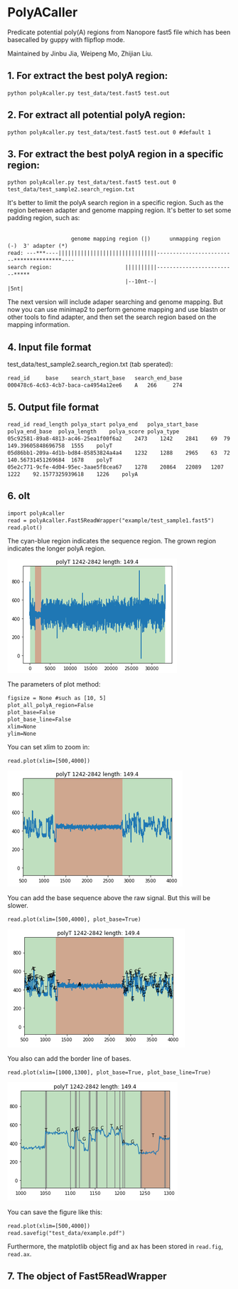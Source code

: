# PolyACaller

Predicate potential poly(A) regions from Nanopore fast5 file which has been basecalled by guppy with flipflop mode.

Maintained by Jinbu Jia, Weipeng Mo, Zhijian Liu.

## 1. For extract the best polyA region:
```
python polyAcaller.py test_data/test.fast5 test.out 
```

## 2. For extract all potential polyA region:
```
python polyAcaller.py test_data/test.fast5 test.out 0 #default 1
```

## 3. For extract the best polyA region in a specific region:

```
python polyAcaller.py test_data/test.fast5 test.out 0 test_data/test_sample2.search_region.txt
```

It's better to limit the polyA search region in a specific region. 
Such as the region between adapter and genome mapping region. It's
better to set some padding region, such as:
```

                    genome mapping region (|)      unmapping region (-)  3' adapter (*)
read: ---***----|||||||||||||||||||||||||||||||-------------------------***************----
search region:                       ||||||||||-------------------------*****
                                     |--10nt--|                         |5nt|
```

The next version will include adaper searching and genome mapping. But now
you can use minimap2 to perform genome mapping and use blastn or other tools to 
find adapter, and then set the search region based on the mapping information.

## 4. Input file format

test_data/test_sample2.search_region.txt (tab sperated):
```
read_id 	base 	search_start_base 	search_end_base
000478c6-4c63-4cb7-baca-ca4954a12ee6 	A 	266 	274
```

## 5. Output file format

```
read_id	read_length	polya_start	polya_end	polya_start_base	polya_end_base	polya_length	polya_score	polya_type
05c92581-89a8-4813-ac46-25ea1f00f6a2	2473	1242	2841	69	79	149.39605848696758	1555	polyT
05d86bb1-209a-4d1b-bd84-85853824a4a4	1232	1288	2965	63	72	140.56731451269684	1678	polyT
05e2c771-9cfe-4d04-95ec-3aae5f8cea67	1278	20864	22089	1207	1222	92.1577325939618	1226	polyA
```

## 6. olt

```
import polyAcaller
read = polyAcaller.Fast5ReadWrapper("example/test_sample1.fast5")
read.plot()
```

The cyan-blue region indicates the sequence region.
The grown region indicates the longer polyA region.

![](img/polya_example1.png)

The parameters of plot method:
```
figsize = None #such as [10, 5]
plot_all_polyA_region=False 
plot_base=False
plot_base_line=False
xlim=None
ylim=None
```

You can set xlim to zoom in:
```
read.plot(xlim=[500,4000])
```

![](img/polya_example2.png)


You can add the base sequence above the raw signal.
But this will be slower.
```
read.plot(xlim=[500,4000], plot_base=True)
```

![](img/polya_example3.png)



You also can add the border line of bases.

```
read.plot(xlim=[1000,1300], plot_base=True, plot_base_line=True)
```

![](img/polya_example4.png)

You can save the figure like this:

```
read.plot(xlim=[500,4000])
read.savefig("test_data/example.pdf")
```

Furthermore, the matplotlib object fig and ax has been 
stored in `read.fig`, `read.ax`.

## 7. The object of Fast5ReadWrapper





